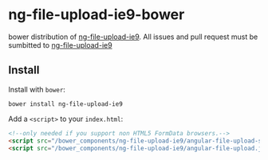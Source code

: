 # ng-file-upload-ie9-bower

bower distribution of [ng-file-upload-ie9](https://github.com/kcanonweb/ng-file-upload-ie9).
All issues and pull request must be sumbitted to [ng-file-upload-ie9](https://github.com/kcanonweb/ng-file-upload-ie9)

## Install

Install with `bower`:

```shell
bower install ng-file-upload-ie9
```

Add a `<script>` to your `index.html`:

```html
<!--only needed if you support non HTML5 FormData browsers.-->
<script src="/bower_components/ng-file-upload-ie9/angular-file-upload-shim.js"></script>
<script src="/bower_components/ng-file-upload-ie9/angular-file-upload.js"></script>
```
